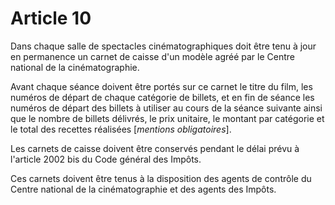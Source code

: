 # Article 10

Dans chaque salle de spectacles cinématographiques doit être tenu à jour en permanence un carnet de caisse d'un modèle agréé par le Centre national de la cinématographie.

Avant chaque séance doivent être portés sur ce carnet le titre du film, les numéros de départ de chaque catégorie de billets, et en fin de séance les numéros de départ des billets à utiliser au cours de la séance suivante ainsi que le nombre de billets délivrés, le prix unitaire, le montant par catégorie et le total des recettes réalisées [*mentions obligatoires*].

Les carnets de caisse doivent être conservés pendant le délai prévu à l'article 2002 bis du Code général des Impôts.

Ces carnets doivent être tenus à la disposition des agents de contrôle du Centre national de la cinématographie et des agents des Impôts.
